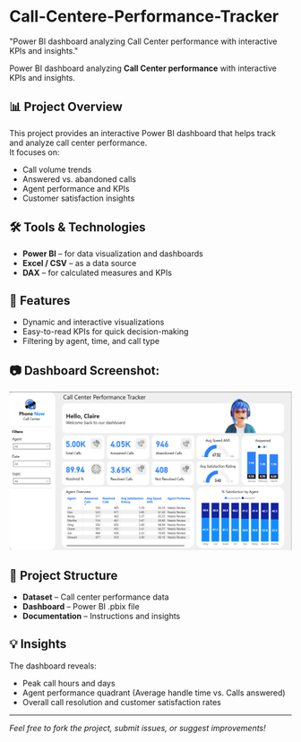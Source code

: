 # Call-Centere-Performance-Tracker
"Power BI dashboard analyzing Call Center performance with interactive KPIs and insights."

Power BI dashboard analyzing **Call Center performance** with interactive KPIs and insights.

## 📊 Project Overview
This project provides an interactive Power BI dashboard that helps track and analyze call center performance.  
It focuses on:
- Call volume trends  
- Answered vs. abandoned calls  
- Agent performance and KPIs  
- Customer satisfaction insights  

## 🛠 Tools & Technologies
- **Power BI** – for data visualization and dashboards  
- **Excel / CSV** – as a data source  
- **DAX** – for calculated measures and KPIs  

## 🚀 Features
- Dynamic and interactive visualizations  
- Easy-to-read KPIs for quick decision-making  
- Filtering by agent, time, and call type  

## 📷 **Dashboard Screenshot:**
![Call Center Dashboard](Screenshot%202025-08-24%20161609.png)


## 📂 Project Structure
- **Dataset** – Call center performance data  
- **Dashboard** – Power BI .pbix file  
- **Documentation** – Instructions and insights  

## 💡 Insights
The dashboard reveals:
- Peak call hours and days  
- Agent performance quadrant (Average handle time vs. Calls answered)  
- Overall call resolution and customer satisfaction rates  

---

*Feel free to fork the project, submit issues, or suggest improvements!*
